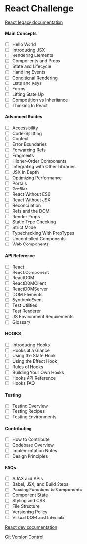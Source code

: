 # React Challenge

[React legacy documentation](https://legacy.reactjs.org/docs/getting-started.html)

#### Main Concepts
- [ ] Hello World
- [ ] Introducing JSX
- [ ] Rendering Elements
- [ ] Components and Props
- [ ] State and Lifecycle
- [ ] Handling Events
- [ ] Conditional Rendering
- [ ] Lists and Keys
- [ ] Forms
- [ ] Lifting State Up
- [ ] Composition vs Inheritance
- [ ] Thinking In React

#### Advanced Guides
- [ ] Accessibility
- [ ] Code-Splitting
- [ ] Context
- [ ] Error Boundaries
- [ ] Forwarding Refs
- [ ] Fragments
- [ ] Higher-Order Components
- [ ] Integrating with Other Libraries
- [ ] JSX In Depth
- [ ] Optimizing Performance
- [ ] Portals
- [ ] Profiler
- [ ] React Without ES6
- [ ] React Without JSX
- [ ] Reconciliation
- [ ] Refs and the DOM
- [ ] Render Props
- [ ] Static Type Checking
- [ ] Strict Mode
- [ ] Typechecking With PropTypes
- [ ] Uncontrolled Components
- [ ] Web Components

#### API Reference
- [ ] React
- [ ] React.Component
- [ ] ReactDOM
- [ ] ReactDOMClient
- [ ] ReactDOMServer
- [ ] DOM Elements
- [ ] SyntheticEvent
- [ ] Test Utilities
- [ ] Test Renderer
- [ ] JS Environment Requirements
- [ ] Glossary

#### HOOKS
- [ ] Introducing Hooks
- [ ] Hooks at a Glance
- [ ] Using the State Hook
- [ ] Using the Effect Hook
- [ ] Rules of Hooks
- [ ] Building Your Own Hooks
- [ ] Hooks API Reference
- [ ] Hooks FAQ

#### Testing
- [ ] Testing Overview
- [ ] Testing Recipes
- [ ] Testing Environments

#### Contributing
- [ ] How to Contribute
- [ ] Codebase Overview
- [ ] Implementation Notes
- [ ] Design Principles

#### FAQs
- [ ] AJAX and APIs
- [ ] Babel, JSX, and Build Steps
- [ ] Passing Functions to Components
- [ ] Component State
- [ ] Styling and CSS
- [ ] File Structure
- [ ] Versioning Policy
- [ ] Virtual DOM and Internals

[React dev documentation](https://react.dev/learn)

[Git Version Control](https://git-scm.com/book/en/v2/Getting-Started-What-is-Git%3F)
